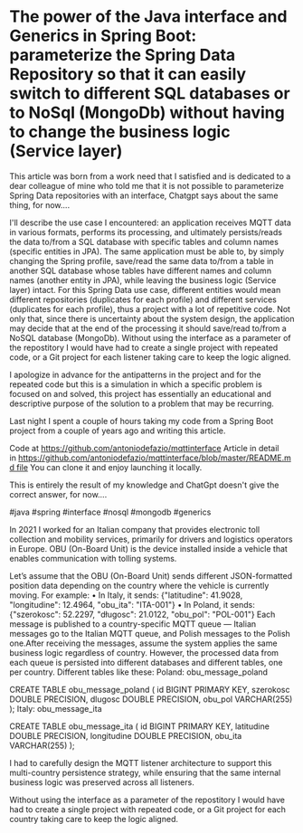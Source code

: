# **The power of the Java interface and Generics in Spring Boot: parameterize the Spring Data Repository so that it can easily switch to different SQL databases or to NoSql (MongoDb) without having to change the business logic (Service layer)**

This article was born from a work need that I satisfied and is dedicated to a dear colleague of mine who told me that it is not possible to parameterize Spring Data repositories with an interface, Chatgpt says about the same thing, for now....


I'll describe the use case I encountered: an application receives MQTT data in various formats, performs its processing, and ultimately persists/reads the data to/from a SQL database with specific tables and column names (specific entities in JPA). The same application must be able to, by simply changing the Spring profile, save/read the same data to/from a table in another SQL database whose tables have different names and column names (another entity in JPA), while leaving the business logic (Service layer) intact. For this Spring Data use case, different entities would mean different repositories (duplicates for each profile) and different services (duplicates for each profile), thus a project with a lot of repetitive code. Not only that, since there is uncertainty about the system design, the application may decide that at the end of the processing it should save/read to/from a NoSQL database (MongoDb). Without using the interface as a parameter of the repostitory I would have had to create a single project with repeated code, or a Git project for each listener taking care to keep the logic aligned.


I apologize in advance for the antipatterns in the project and for the repeated code but this is a simulation in which a specific problem is focused on and solved, this project has essentially an educational and descriptive purpose of the solution to a problem that may be recurring.

Last night I spent a couple of hours taking my code from a Spring Boot project from a couple of years ago and writing this article.

Code at https://github.com/antoniodefazio/mqttinterface
Article in detail in https://github.com/antoniodefazio/mqttinterface/blob/master/README.md file
You can clone it and enjoy launching it locally.

This is entirely the result of my knowledge and ChatGpt doesn't give the correct answer, for now….

#java #spring #interface #nosql #mongodb #generics 

In 2021 I worked for an Italian company that provides electronic toll collection and mobility services, primarily for drivers and logistics operators in Europe. OBU (On-Board Unit) is the device installed inside a vehicle that enables communication with tolling systems. 

Let’s assume that the OBU (On-Board Unit) sends different JSON-formatted position data depending on the country where the vehicle is currently moving.
For example:
    • In Italy, it sends:
{"latitudine": 41.9028, "longitudine": 12.4964, "obu_ita": "ITA-001"}
    • In Poland, it sends:
{"szerokosc": 52.2297, "długosc": 21.0122, "obu_pol": "POL-001"}
Each message is published to a country-specific MQTT queue — Italian messages go to the Italian MQTT queue, and Polish messages to the Polish one.After receiving the messages, assume the system applies the same business logic regardless of country. However, the processed data from each queue is persisted into different databases and different tables, one per country. Different tables like these:
Poland: obu_message_poland

CREATE TABLE obu_message_poland (
    id BIGINT PRIMARY KEY,
    szerokosc DOUBLE PRECISION,
    dlugosc DOUBLE PRECISION,
    obu_pol VARCHAR(255)
);
Italy: obu_message_ita

CREATE TABLE obu_message_ita (
    id BIGINT PRIMARY KEY,
    latitudine DOUBLE PRECISION,
    longitudine DOUBLE PRECISION,
    obu_ita VARCHAR(255)
);

I had to carefully design the MQTT listener architecture to support this multi-country persistence strategy, while ensuring that the same internal business logic was preserved across all listeners. 

Without using the interface as a parameter of the repostitory I would have had to create a single project with repeated code, or a Git project for each country taking care to keep the logic aligned.


